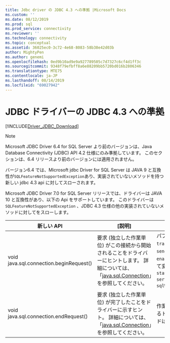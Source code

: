```yaml
---
title: Jdbc driver の JDBC 4.3 への準拠 |Microsoft Docs
ms.custom: ''
ms.date: 08/12/2019
ms.prod: sql
ms.prod_service: connectivity
ms.reviewer: ''
ms.technology: connectivity
ms.topic: conceptual
ms.assetid: 36025ec0-3c72-4e68-8083-58b38e42d03b
author: MightyPen
ms.author: genemi
ms.openlocfilehash: 0ed9b10ad9e9a927789505c7d7327c6cf4d1ff3c
ms.sourcegitcommit: 9348f79efbff8a6e88209bb5720bd016b2806346
ms.translationtype: MTE75
ms.contentlocale: ja-JP
ms.lasthandoff: 08/14/2019
ms.locfileid: "69027942"
---
```

# <a name="jdbc-43-compliance-for-the-jdbc-driver"></a>JDBC ドライバーの JDBC 4.3 への準拠

[!INCLUDE[Driver_JDBC_Download](../../includes/driver_jdbc_download.md)]

> [!NOTE]  
> Microsoft JDBC Driver 6.4 for SQL Server より前のバージョンは、Java Database Connectivity (JDBC) API 4.2 仕様にのみ準拠しています。 このセクションは、6.4 リリースより前のバージョンには適用されません。

バージョン6.4 では、Microsoft jdbc Driver for SQL Server は JAVA 9 と互換性が`SQLFeatureNotSupportedException`あり、実装されていないメソッドを持つ新しい jdbc 4.3 api に対してスローされます。

Microsoft JDBC Driver 7.0 for SQL Server リリースでは、ドライバーは JAVA 10 と互換性があり、以下の Api をサポートしています。 このドライバーは`SQLFeatureNotSupportedException` 、JDBC 4.3 仕様の他の実装されていないメソッドに対してをスローします。

|新しい API|[説明]|注目に値する実装|  
|-----------------|-----------------|-------------------------------|  
|void java.sql.connection.beginRequest()|要求 (独立した作業単位) がこの接続から開始されることをドライバーにヒントします。 詳細については、「[java.sql.Connection](https://docs.oracle.com/javase/9/docs/api/java/sql/Connection.html#beginRequest--)」を参照してください。|パブリック API メソッド`databaseAutoCommitMode` `transactionIsolationLevel` `holdability` (、`sendTimeAsDatetime`、 、`networkTimeout` 、、`enablePrepareOnFirstPreparedStatementCall`、、、、) によって変更可能な接続フィールドの値を保存します。 `statementPoolingCacheSize` `disableStatementPooling` `serverPreparedStatementDiscardThreshold``catalogName`, `sqlWarnings`, `useBulkCopyForBatchInsert`.|
|void java.sql.connection.endRequest()|要求 (独立した作業単位) が完了したことをドライバーに示すヒント。 詳細については、「[java.sql.Connection](https://docs.oracle.com/javase/9/docs/api/java/sql/Connection.html#endRequest--)」を参照してください。|作業単位中に作成されたステートメントを閉じ、開いているトランザクションをロールバックします。 また、メソッドは、上に示した接続フィールドに変更を戻します。|
